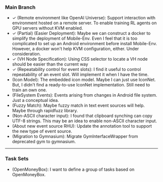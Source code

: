 <!-- vim: set formatoptions+=a: -->

### Main Branch

* ✓ (Remote environment like OpenAI Universe): Support interaction with
  environment hosted on a remote server. To enable training RL agents on GPU
  servers without KVM enabled.
* ✓ (Partial) (Easier Deployment): Maybe we can construct a docker to simplify
  the deployment of Mobile-Env. Even I feel that it is too complicated to set
  up an Android environment before install Mobile-Env. However, a docker won't
  help KVM configuration, either. Under consideration.
* ✓ (VH Node Specification): Using CSS selector to locate a VH node should be
  easier than the current way
* ✓ (Repeatability control for event slots): I find it useful to control
  repeatability of an event slot. Will implement it when I have the time.
* (Icon Model): The embedded icon model. Maybe I can just use IconNet. But, I
  didn't find a ready-to-use IconNet implementation. Still need to train an own
  one.
* (FileSystem Events): Events arising from changes in Android file system. Just
  a conceptual idea.
* (Fuzzy Match): Maybe fuzzy match in text event sources will help. Maybe
  through rapidfuzz library.
* (Non-ASCII character input): I found that clipboard synching can copy UTF-8
  strings. This may be an idea to enable non-ASCII character input.
* (About new event source RHU): Update the annotation tool to support the new
  type of event source.
* (Migration to Gymnasium): Migrate GymInterfaceWrapper from deprecated gym to
  gymnasium.

---

### Task Sets

* (OpenMoneyBox): I want to define a group of tasks based on OpenMoneyBox.
